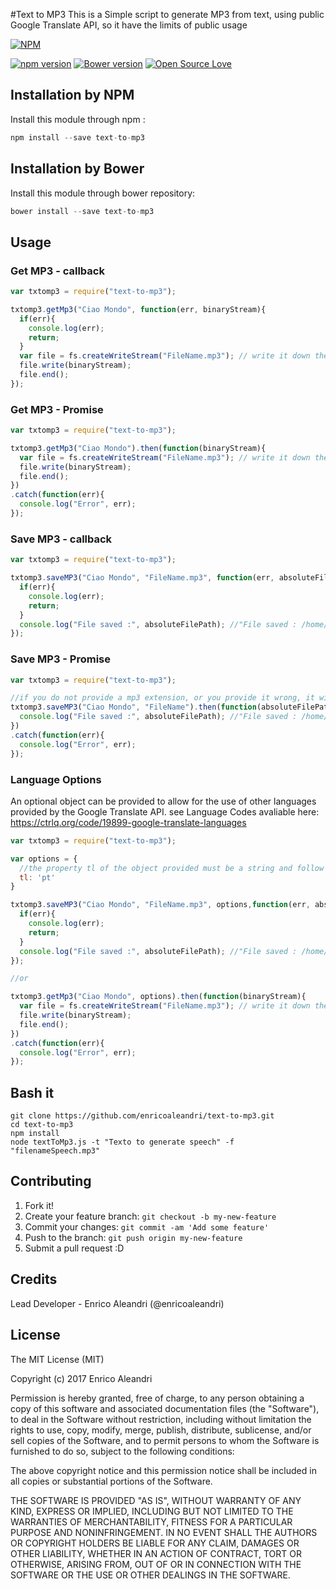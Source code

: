 #Text to MP3
This is a Simple script to generate MP3 from text, using public Google Translate API, so it have the limits of public usage 

[![NPM](https://nodei.co/npm/text-to-mp3.png)](https://nodei.co/npm/text-to-mp3/)


[![npm version](https://badge.fury.io/js/text-to-mp3.svg)](https://badge.fury.io/js/text-to-mp3)
[![Bower version](https://badge.fury.io/bo/text-to-mp3.svg)](http://badge.fury.io/bo/text-to-mp3)
[![Open Source Love](https://badges.frapsoft.com/os/mit/mit.svg?v=102)](https://github.com/ellerbrock/open-source-badge/)

## Installation by NPM 

Install this module through npm :

```javascript
npm install --save text-to-mp3
```

## Installation by Bower 

Install this module through bower repository:

```javascript
bower install --save text-to-mp3
```

## Usage

### Get MP3 - callback
```javascript
var txtomp3 = require("text-to-mp3");

txtomp3.getMp3("Ciao Mondo", function(err, binaryStream){
  if(err){
    console.log(err);
    return;
  }
  var file = fs.createWriteStream("FileName.mp3"); // write it down the file
  file.write(binaryStream);
  file.end();
});
```
### Get MP3 - Promise
```javascript
var txtomp3 = require("text-to-mp3");

txtomp3.getMp3("Ciao Mondo").then(function(binaryStream){
  var file = fs.createWriteStream("FileName.mp3"); // write it down the file
  file.write(binaryStream);
  file.end();
})
.catch(function(err){
  console.log("Error", err);
});
```


### Save MP3 - callback
```javascript
var txtomp3 = require("text-to-mp3");

txtomp3.saveMP3("Ciao Mondo", "FileName.mp3", function(err, absoluteFilePath){
  if(err){
    console.log(err);
    return;
  }
  console.log("File saved :", absoluteFilePath); //"File saved : /home/enrico/WebstormProjects/textToMp3/FileName.mp3"
});
```
### Save MP3 - Promise
```javascript
var txtomp3 = require("text-to-mp3");

//if you do not provide a mp3 extension, or you provide it wrong, it will automatically append.
txtomp3.saveMP3("Ciao Mondo", "FileName").then(function(absoluteFilePath){ 
  console.log("File saved :", absoluteFilePath); //"File saved : /home/enrico/WebstormProjects/textToMp3/FileName.mp3"
})
.catch(function(err){
  console.log("Error", err);
});
```

### Language Options
An optional object can be provided to allow for the use of other languages provided by the Google Translate API. see Language Codes avaliable here: https://ctrlq.org/code/19899-google-translate-languages
```javascript
var txtomp3 = require("text-to-mp3");

var options = {
  //the property tl of the object provided must be a string and follow the 2 digit iso short code used by the Google Translate API
  tl: 'pt'
}

txtomp3.saveMP3("Ciao Mondo", "FileName.mp3", options,function(err, absoluteFilePath){
  if(err){
    console.log(err);
    return;
  }
  console.log("File saved :", absoluteFilePath); //"File saved : /home/enrico/WebstormProjects/textToMp3/FileName.mp3"
});

//or

txtomp3.getMp3("Ciao Mondo", options).then(function(binaryStream){
  var file = fs.createWriteStream("FileName.mp3"); // write it down the file
  file.write(binaryStream);
  file.end();
})
.catch(function(err){
  console.log("Error", err);
});
```

## Bash it


```
git clone https://github.com/enricoaleandri/text-to-mp3.git 
cd text-to-mp3
npm install
node textToMp3.js -t "Texto to generate speech" -f "filenameSpeech.mp3"
```



## Contributing
 
1. Fork it!
2. Create your feature branch: `git checkout -b my-new-feature`
3. Commit your changes: `git commit -am 'Add some feature'`
4. Push to the branch: `git push origin my-new-feature`
5. Submit a pull request :D
 
 
## Credits
 
Lead Developer - Enrico Aleandri (@enricoaleandri)
 
## License
 
The MIT License (MIT)

Copyright (c) 2017 Enrico Aleandri

Permission is hereby granted, free of charge, to any person obtaining a copy of this software and associated documentation files (the "Software"), to deal in the Software without restriction, including without limitation the rights to use, copy, modify, merge, publish, distribute, sublicense, and/or sell copies of the Software, and to permit persons to whom the Software is furnished to do so, subject to the following conditions:

The above copyright notice and this permission notice shall be included in all copies or substantial portions of the Software.

THE SOFTWARE IS PROVIDED "AS IS", WITHOUT WARRANTY OF ANY KIND, EXPRESS OR IMPLIED, INCLUDING BUT NOT LIMITED TO THE WARRANTIES OF MERCHANTABILITY, FITNESS FOR A PARTICULAR PURPOSE AND NONINFRINGEMENT. IN NO EVENT SHALL THE AUTHORS OR COPYRIGHT HOLDERS BE LIABLE FOR ANY CLAIM, DAMAGES OR OTHER LIABILITY, WHETHER IN AN ACTION OF CONTRACT, TORT OR OTHERWISE, ARISING FROM, OUT OF OR IN CONNECTION WITH THE SOFTWARE OR THE USE OR OTHER DEALINGS IN THE SOFTWARE.